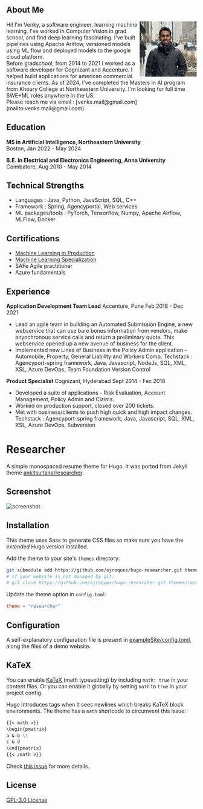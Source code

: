 ## About Me

<img  src="/exampleSite/static/IMG_3335_profilepic.jpg" style="width:30%;height:40%" align="right">
Hi! I'm Venky, a software engineer, learning machine learning. I've worked in Computer Vision in grad school, and find deep learning fascinating. I've built pipelines using Apache Ariflow, versioned models using ML flow and deployed models to the google cloud platform.
<br/>Before gradschool, from 2014 to 2021 I worked as a software developer for Cognizant and Accenture. I helped build applications for american commercial insurance clients.
As of 2024, I've completed the Masters in AI program from Khoury College at Northeastern University. I'm looking for full time SWE+ML roles anywhere in the US.
<br/>Please reach me via email : [venks.mail@gmail.com](mailto:venks.mail@gmail.com)


## Education

**MS in Artificial Intelligence, Northeastern University**
<br/>Boston, Jan 2022 - May 2024

**B.E. in Electrical and Electronics Engineering, Anna University**
<br/>Coimbatore, Aug 2010 - May 2014

## Technical Strengths
* Languages : Java, Python, JavaScript, SQL, C++
* Framework : Spring, Agencyportal, Web services
* ML packages/tools : PyTorch, Tensorflow, Numpy, Apache Airflow, MLFlow, Docker

## Certifications
* [Machine Learning in Production](https://coursera.org/share/1223b5ffc9461a2606c1f3f0083f67db)
* [Machine Learning Specialization](https://coursera.org/share/28e8d148ff923a8f7294d802636a7f81)
* SAFe Agile practitioner
* Azure fundamentals

## Experience

**Application Development Team Lead**
Accenture, Pune Feb 2018 - Dec 2021
* Lead an agile team in building an Automated Submission Engine, a new webservice that can use bare bones information from vendors, make anynchronous service calls and return a preliminary quote. This webservice opened up a new avenue of business for the client.
* Implemented new Lines of Business in the Policy Admin application - Automobile, Property, General Liability and Workers Comp.
Techstack : Agencyport-spring framework, Java, Javascript, NodeJs, SQL, XML, XSL, Azure DevOps, Team Foundation Version Control

**Product Specialist**
Cognizant, Hyderabad Sept 2014 - Fec 2018
* Developed a suite of applications - Risk Evaluation, Account Management, Policy Admin and Claims.
* Worked on production support, closed over 200 tickets.
* Met with business/clients to push high quick and high impact changes.
Techstack : Agencyport-spring framework, Java, Javascript, SQL, XML, XSL, Azure DevOps, Subversion


# Researcher

A simple monospaced resume theme for Hugo. It was ported from Jekyll theme
[ankitsultana/researcher](https://github.com/ankitsultana/researcher).

## Screenshot
![screenshot](https://user-images.githubusercontent.com/23409060/188607083-dd087121-16f9-4706-b8b9-a0e4c9e35d93.png)

## Installation
This theme uses Sass to generate CSS files so make sure you have the
*extended* Hugo version installed.

Add the theme to your site's `themes` directory:
```bash
git submodule add https://github.com/ojroques/hugo-researcher.git themes/researcher
# if your website is not managed by git:
# git clone https://github.com/ojroques/hugo-researcher.git themes/researcher
```

Update the theme option in `config.toml`:
```toml
theme = "researcher"
```

## Configuration
A self-explanatory configuration file is present in
[exampleSite/config.toml](https://github.com/ojroques/hugo-researcher/blob/master/exampleSite/config.toml),
along the files of a demo website.

## KaTeX
You can enable [KaTeX](https://katex.org/) (math typesetting) by including
`math: true` in your content files. Or you can enable it globally by setting
`math` to `true` in your project config.

Hugo introduces tags when it sees newlines which breaks KaTeX block
environments. The theme has a `math` shortcode to circumvent this issue:
```md
{{< math >}}
\begin{pmatrix}
a & b \\
c & d
\end{pmatrix}
{{< /math >}}
```
Check [this
issue](https://github.com/ojroques/hugo-researcher/issues/1#issuecomment-697247056)
for more details.

## License
[GPL-3.0 License](https://github.com/ojroques/hugo-researcher/blob/master/LICENSE)
